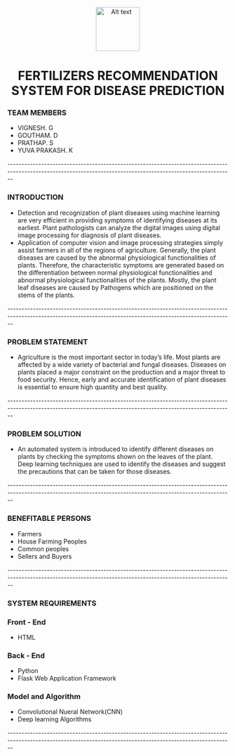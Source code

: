 <p align="center">
<a href="https://careereducation.smartinternz.com/Student/guided_project_workspace/39869">
</a> 
<a href="https://github.com/IBM-EPBL/IBM-Project-39867-1660557591">
 <img src="https://www.freepnglogos.com/uploads/ibm-logo-png/ibm-logo-png-transparent-svg-vector-bie-supply-3.png" alt="Alt text" title="Optional title" height="100" width="100">
</a>
<h1 align="center">FERTILIZERS RECOMMENDATION SYSTEM FOR DISEASE PREDICTION <a href="https://github.com/IBM-EPBL/IBM-Project-39867-1660557591"><picture>
</picture></a></h1>
<h3>TEAM MEMBERS</h3>
 <ul>
   <li>VIGNESH. G</li>
     <li>GOUTHAM. D</li>
       <li>PRATHAP. S</li>
         <li>YUVA PRAKASH. K</li></ul>
--------------------------------------------------------------------------------------------------------------------------------------------------------------
<h3>INTRODUCTION</h3>
<p>
<ul>
  <li>Detection and recognization of plant diseases using machine learning are very efficient in providing symptoms of identifying diseases at its earliest. Plant pathologists can analyze the digital images using digital image processing for diagnosis of plant diseases.</li>
 <li>Application of computer vision and image processing strategies simply assist farmers in all of the regions of agriculture. Generally, the plant diseases are caused by the abnormal physiological functionalities of plants. Therefore, the characteristic symptoms are generated based on the differentiation between normal physiological functionalities and abnormal physiological functionalities of the plants. Mostly, the plant leaf diseases are caused by Pathogens which are positioned on the stems of the plants.</li>
 </ul>
 </p>
 --------------------------------------------------------------------------------------------------------------------------------------------------------------
 <h3>PROBLEM STATEMENT</h3>
 <ul>
  <li><p>Agriculture is the most important sector in today’s life. Most plants are affected by a wide variety of bacterial and fungal diseases. Diseases on plants placed a major constraint on the production and a major threat to food security. Hence, early and accurate identification of plant diseases is essential to ensure high quantity and best quality.</li></p>
</ul>
--------------------------------------------------------------------------------------------------------------------------------------------------------------
 <h3>PROBLEM SOLUTION</h3>
 <ul>
  <li><p>An automated system is introduced to identify different diseases on plants by checking the symptoms shown on the leaves of the plant. Deep learning techniques are used to identify the diseases and suggest the precautions that can be taken for those diseases.</p></li>
  </ul>
  --------------------------------------------------------------------------------------------------------------------------------------------------------------
   <h3>BENEFITABLE PERSONS</h3>
   <ul>
  <li>Farmers</li>
  <li>House Farming Peoples</li>
  <li>Common peoples</li>
  <li>Sellers and Buyers</li>
  </ul>
  --------------------------------------------------------------------------------------------------------------------------------------------------------------
  <h3>SYSTEM REQUIREMENTS</h3>
  <h3>Front - End</h3>
  <ul>
 <li>HTML</li>
  </ul>
  <h3>Back - End</h3>
  <ul>
  <li>Python</li>
  <li>Flask Web Application Framework </li>
  </ul>
  <h3>Model and Algorithm</h3>
  <ul>
  <li>Convolutional Nueral Network(CNN)</li>
  <li>Deep learning Algorithms</li>
  </ul>
  --------------------------------------------------------------------------------------------------------------------------------------------------------------
   
  
  
  
 
